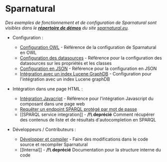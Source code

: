 
# Sparnatural

_Des exemples de fonctionnement et de configuration de Sparnatural sont visibles dans le [**répertoire de démos**](https://github.com/sparna-git/sparnatural.eu/tree/main/demos) du site [sparnatural.eu](http://sparnatural.eu)._

- Configuration :
  - [Configuration OWL](OWL-based-configuration-fr-FR) - Référence de la configuration de Sparnatural en OWL
  - [Configuration des datasources](OWL-based-configuration-%3A-datasources-fr-FR) - Référence pour la configuration des datasources sur les propriétés et les classes
  - [Configuration en JSON](JSON-based-configuration-fr-FR) - Référence pour la configuration en JSON
  - [Intégration avec un index Lucene GraphDB](Integration-with-GraphDB-Lucene-Connector-fr-FR) - Configuration pour l'intégration avec un index Lucene graphDB


- Intégration dans une page HTML :
  - [Intégration Javacript](Javascript-integration-fr-FR) - Référence pour l'intégration Javascript du composant dans une page web
  - [Requêter un endpoint SPARQL protégé par mot de passe](Querying-a-password-protected-SPARQL-endpoint-fr-FR)
  - [[SPARQL service integration]] - **/!\ deprécié** Comment récupérer des contenus de liste et de résultats d'autocompletion en SPARQL


- Développeurs / Contributeurs :
  - [Développer et compiler](Developing-and-Compiling-fr-FR) - Faire des modifications dans le code source et recompiler Sparnatural
  - [[Internal]] - **/!\ deprécié** Documentation pour la structure interne du code
